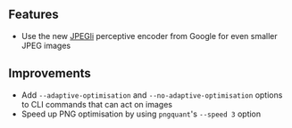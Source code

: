 ## Features

- Use the new [JPEGli](https://opensource.googleblog.com/2024/04/introducing-jpegli-new-jpeg-coding-library.html?hnid=39920644) perceptive encoder from Google for even smaller JPEG images

## Improvements

- Add `--adaptive-optimisation` and `--no-adaptive-optimisation` options to CLI commands that can act on images
- Speed up PNG optimisation by using `pngquant`'s `--speed 3` option

